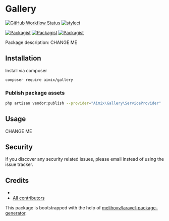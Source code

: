 # Gallery

[![GitHub Workflow Status](https://github.com/aimix/gallery/workflows/Run%20tests/badge.svg)](https://github.com/aimix/gallery/actions)
[![styleci](https://styleci.io/repos/CHANGEME/shield)](https://styleci.io/repos/CHANGEME)

[![Packagist](https://img.shields.io/packagist/v/aimix/gallery.svg)](https://packagist.org/packages/aimix/gallery)
[![Packagist](https://poser.pugx.org/aimix/gallery/d/total.svg)](https://packagist.org/packages/aimix/gallery)
[![Packagist](https://img.shields.io/packagist/l/aimix/gallery.svg)](https://packagist.org/packages/aimix/gallery)

Package description: CHANGE ME

## Installation

Install via composer
```bash
composer require aimix/gallery
```

### Publish package assets

```bash
php artisan vendor:publish --provider="Aimix\Gallery\ServiceProvider"
```

## Usage

CHANGE ME

## Security

If you discover any security related issues, please email 
instead of using the issue tracker.

## Credits

- [](https://github.com/aimix/gallery)
- [All contributors](https://github.com/aimix/gallery/graphs/contributors)

This package is bootstrapped with the help of
[melihovv/laravel-package-generator](https://github.com/melihovv/laravel-package-generator).
